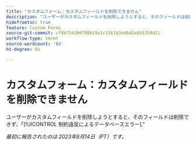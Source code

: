 ```yaml
---
title: "カスタムフォーム：カスタムフィールドを削除できません"
description: "ユーザーがカスタムフィールドを削除しようとすると、そのフィールドは削除できず、制約違反によるデータベースエラーが表示されます。"
hidefromtoc: true
feature: Custom Forms
source-git-commit: cf9b754306798b19a1c3161b3e4645a855350d11
workflow-type: tm+mt
source-wordcount: '64'
ht-degree: 6%

---
```



# カスタムフォーム：カスタムフィールドを削除できません

ユーザーがカスタムフィールドを削除しようとすると、そのフィールドは削除できず、「[!UICONTROL 制約違反によるデータベースエラー].&quot;

_最初に報告されたのは 2023年8月14日（PT）です。_

